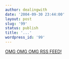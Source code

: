 ```yaml
---
author: dealingwith
date: '2004-09-30 23:44:00'
layout: post
slug: '99'
status: publish
title: '...'
wordpress_id: '99'
---
```


[OMG OMG OMG RSS FEED!][1]

   [1]: http://www.livejournal.com/users/dealingwith/data/rss


